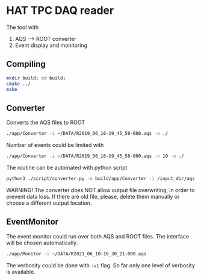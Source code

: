 # HAT TPC DAQ reader

The tool with

1. AQS --> ROOT converter
2. Event display and monitoring


## Compiling
```bash
mkdir build; cd build;
cmake ../
make
```

## Converter
Converts the AQS files to ROOT
```bash
./app/Converter -i ~/DATA/R2019_06_16-19_45_58-000.aqs -o ./
```

Number of events could be limited with
```bash
./app/Converter -i ~/DATA/R2019_06_16-19_45_58-000.aqs -n 10 -o ./
```

The routine can be automated with python script
```bash
python3 ./script/converter.py -e build/app/Converter -i /input_dir/aqs -o /output/ROOT/
```

WARNING! The converter does NOT allow output file overwriting, in order to prevent data loss. If there are old file, please, delete them manually or choose a different output location.

## EventMonitor

The event monitor could run over both AQS and ROOT files. The interface will be chosen automatically.

```bash
./app/Monitor -i ~/DATA/R2021_06_10-16_30_21-000.aqs
```

The verbosity could be done with `-v1` flag. So far only one level of verbosity is available.